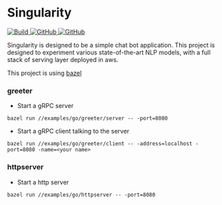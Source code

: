 # Singularity
<p align="left">
    <a href="https://circleci.com/gh/singularitatem/singularity">
        <img alt="Build" src="https://img.shields.io/circleci/build/github/singularitatem/singularity/master">
    </a>
    <a href="https://github.com/singularitatem/singularity/blob/master/LICENSE">
        <img alt="GitHub" src="https://img.shields.io/github/license/singularitatem/singularity.svg?color=blue">
    </a>
    <a href="https://github.com/singularitatem/singluarity/releases">
        <img alt="GitHub" src="https://img.shields.io/github/release/singularitatem/singularity.svg">
    </a>
</p>

Singularity is designed to be a simple chat bot application.
This project is designed to experiment various state-of-the-art NLP models, with a full stack of serving layer deployed in aws.


This project is using [bazel](https://bazel.build)


### greeter

* Start a gRPC server

`bazel run //examples/go/greeter/server -- -port=8080`

* Start a gRPC client talking to the server

`bazel run //examples/go/greeter/client -- -address=localhost -port=8080 -name=<your name>`

### httpserver

* Start a http server

`bazel run //examples/go/httpserver -- -port=8080`

